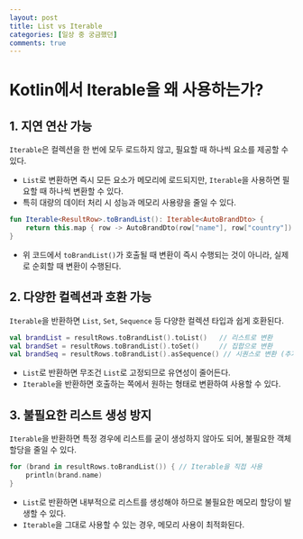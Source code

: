 ```yaml
---
layout: post
title: List vs Iterable
categories: [일상 중 궁금했던]
comments: true
---
```


# Kotlin에서 Iterable을 왜 사용하는가?

## 1. 지연 연산 가능
`Iterable`은 컬렉션을 한 번에 모두 로드하지 않고, 필요할 때 하나씩 요소를 제공할 수 있다.
- `List`로 변환하면 즉시 모든 요소가 메모리에 로드되지만, `Iterable`을 사용하면 필요할 때 하나씩 변환할 수 있다.
- 특히 대량의 데이터 처리 시 성능과 메모리 사용량을 줄일 수 있다.

```kotlin
fun Iterable<ResultRow>.toBrandList(): Iterable<AutoBrandDto> {
    return this.map { row -> AutoBrandDto(row["name"], row["country"]) } // 지연 연산 가능
}
```
- 위 코드에서 `toBrandList()`가 호출될 때 변환이 즉시 수행되는 것이 아니라, 실제로 순회할 때 변환이 수행된다.

## 2. 다양한 컬렉션과 호환 가능
`Iterable`을 반환하면 `List`, `Set`, `Sequence` 등 다양한 컬렉션 타입과 쉽게 호환된다.

```kotlin
val brandList = resultRows.toBrandList().toList()   // 리스트로 변환
val brandSet = resultRows.toBrandList().toSet()     // 집합으로 변환
val brandSeq = resultRows.toBrandList().asSequence() // 시퀀스로 변환 (추가적인 지연 연산 가능)
```
- `List`로 반환하면 무조건 `List`로 고정되므로 유연성이 줄어든다.
- `Iterable`을 반환하면 호출하는 쪽에서 원하는 형태로 변환하여 사용할 수 있다.

## 3. 불필요한 리스트 생성 방지
`Iterable`을 반환하면 특정 경우에 리스트를 굳이 생성하지 않아도 되어, 불필요한 객체 할당을 줄일 수 있다.

```kotlin
for (brand in resultRows.toBrandList()) { // Iterable을 직접 사용
    println(brand.name)
}
```
- `List`로 반환하면 내부적으로 리스트를 생성해야 하므로 불필요한 메모리 할당이 발생할 수 있다.
- `Iterable`을 그대로 사용할 수 있는 경우, 메모리 사용이 최적화된다.

